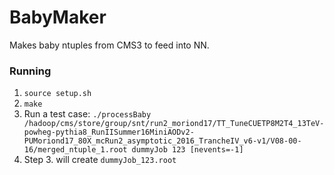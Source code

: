 # BabyMaker 
Makes baby ntuples from CMS3 to feed into NN.

### Running
1. `source setup.sh`
2. `make`
3. Run a test case: `./processBaby /hadoop/cms/store/group/snt/run2_moriond17/TT_TuneCUETP8M2T4_13TeV-powheg-pythia8_RunIISummer16MiniAODv2-PUMoriond17_80X_mcRun2_asymptotic_2016_TrancheIV_v6-v1/V08-00-16/merged_ntuple_1.root dummyJob 123 [nevents=-1]`
4. Step 3. will create `dummyJob_123.root`

